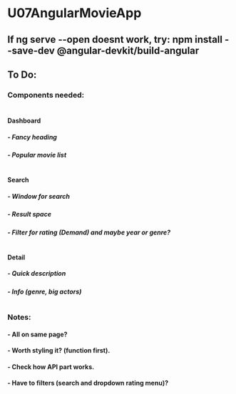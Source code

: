 # U07AngularMovieApp
## If ng serve --open doesnt work, try:  npm install --save-dev @angular-devkit/build-angular

## To Do:

### Components needed:
# 
#### Dashboard
##### - Fancy heading
##### - Popular movie list
# 
#### Search
##### - Window for search
##### - Result space
##### - Filter for rating (Demand) and maybe year or genre?
# 
#### Detail
##### - Quick description
##### - Info (genre, big actors)
# 
### Notes:
#### - All on same page?
#### - Worth styling it? (function first).
#### - Check how API part works.
#### - Have to filters (search and dropdown rating menu)?

